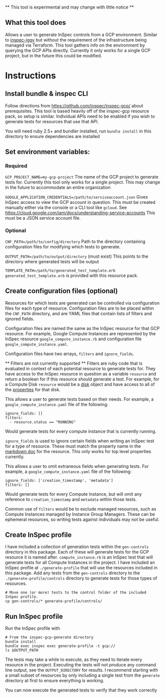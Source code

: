 ** This tool is experimental and may change with little notice **

## What this tool does

Allows a user to generate InSpec controls from a GCP environment. Similar to [inspec-iggy](https://github.com/mattray/inspec-iggy) but without the requirement of the infrastructure being managed via Terraform. This tool gathers info on the environment by querying the GCP APIs directly. Currently it only works for a single GCP project, but in the future this could be modified.

# Instructions

## Install bundle & inspec CLI
Follow directions from https://github.com/inspec/inspec-gcp/ about prerequisites. This tool is based heavily off 
of the inspec-gcp resource pack, so setup is similar. Individual APIs need to be enabled if you wish to generate 
tests for resources that use that API.

You will need ruby 2.5+ and bundler installed, run `bundle install` in this directory to ensure dependencies are installed

## Set environment variables:

### Required

`GCP_PROJECT_NAME=my-gcp-project`
The name of the GCP project to generate tests for. Currently this tool only works for a single project. This may change in the future to accommodate an entire organization

`GOOGLE_APPLICATION_CREDENTIALS=/path/to/serviceaccount.json`
Gives InSpec access to view the GCP account in question. This must be created manually either via the 
console or a CLI tool like `gcloud`. See https://cloud.google.com/iam/docs/understanding-service-accounts
This must be a JSON service account file.

### Optional

`CNF_PATH=/path/to/config/directory`
Path to the directory containing configuration files for modifying which tests to generate.

`OUTPUT_PATH=/path/to/output/directory` (must exist)
This points to the directory where generated tests will be output

`TEMPLATE_PATH=/path/to/generated_test_template.erb`
`generated_test_template.erb` is provided with this resource pack.

## Create configuration files (optional)

Resources for which tests are generated can be controlled via configuration files for each type of resource. Configuration files are to be placed within the `CNF_PATH` directory, and are YAML files that contain lists of filters and ignored fields.

Configuration files are named the same as the InSpec resource for that GCP resource. For example, Google Compute Instances are represented by the InSpec resource `google_compute_instance.rb` and configuration file `google_compute_instance.yaml`.

Configuration files have two arrays, `filters` and `ignore_fields`. 

** Filters are not currently supported **
Filters are ruby code that is evaluated in context of each potential resource to generate tests for. They have access to the InSpec resource in question as a variable `resource` and return a boolean for if this resource should generate a test. For example, for a Compute Disk `resource` would be a [disk](https://github.com/inspec/inspec-gcp/blob/master/libraries/google_compute_disk.rb) object and have access to all of the [properties](https://github.com/inspec/inspec-gcp/blob/master/docs/resources/google_compute_disk.md) for that disk.

This allows a user to generate tests based on their needs. For example, a `google_compute_instance.yaml` file of the following:
```
ignore_fields: []
filters: 
  - resource.status == "RUNNING"
```

Would generate tests for every compute instance that is currently running.

`ignore_fields` is used to ignore certain fields when writing an InSpec test for a type of resource. These must match the property name in the [markdown doc](https://github.com/inspec/inspec-gcp/tree/master/docs/resources) for the resource. This only works for top level properties currently.

This allows a user to omit extraneous fields when generating tests. For example, a `google_compute_instance.yaml` file of the following:
```
ignore_fields: ['creation_timestamp', 'metadata']
filters: []
```

Would generate tests for every Compute Instance, but will omit any reference to `creation_timestamp` and `metadata` within those tests.

Common use of `filters` would be to exclude managed resources, such as Compute Instances managed by Instance Group Managers. These can be ephemeral resources, so writing tests against individuals may not be useful. 

## Create InSpec profile

I have included a collection of generation tests within the `gen-controls` directory in this package. Each of these will generate tests for the GCP resource it is named after. `compute_instance.rb` is an InSpec test that will generate tests for all Compute Instances in the project. I have included an InSpec profile at `./generate-profile` that will use the resources included in this package. Add any tests from the `gen-controls` directory to the `./generate-profile/controls` directory to generate tests for those types of resources.

```
# Move one (or more) tests to the control folder of the included InSpec profile.
cp gen-controls/* generate-profile/controls/
```

## Run InSpec profile

Run the InSpec profile with 
```
# From the inspec-gcp-generate directory
bundle install
bundle exec inspec exec generate-profile -t gcp://
ls $OUTPUT_PATH
```
The tests may take a while to execute, as they need to iterate every resource in the project. Executing the tests will not produce any command line output, see the `OUTPUT_DIRECTORY` for results. I recommend starting with a small subset of resources by only including a single test from the `generate` directory at first to ensure everything is working.

You can now execute the generated tests to verify that they work correctly